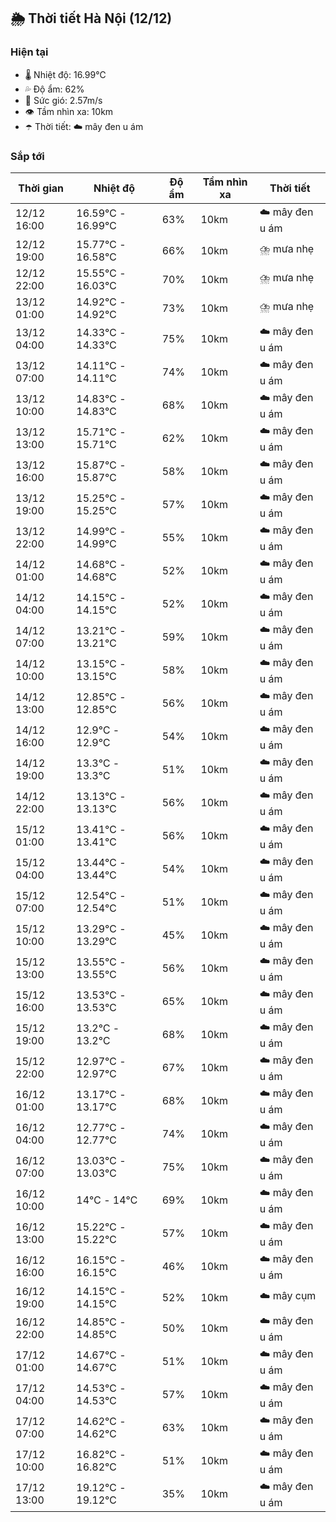## 🌦️ Thời tiết Hà Nội (12/12)

### Hiện tại

- 🌡️ Nhiệt độ: 16.99℃
- 💦 Độ ẩm: 62%
- 💨 Sức gió: 2.57m/s
- 👁️ Tầm nhìn xa: 10km
- ☂️ Thời tiết: ☁️ mây đen u ám

### Sắp tới

| Thời gian | Nhiệt độ | Độ ẩm | Tầm nhìn xa | Thời tiết |
| --- | --- | --- | --- | --- |
| 12/12 16:00 | 16.59℃ - 16.99℃ | 63% | 10km | ☁️ mây đen u ám |
| 12/12 19:00 | 15.77℃ - 16.58℃ | 66% | 10km | ⛈️ mưa nhẹ |
| 12/12 22:00 | 15.55℃ - 16.03℃ | 70% | 10km | ⛈️ mưa nhẹ |
| 13/12 01:00 | 14.92℃ - 14.92℃ | 73% | 10km | ⛈️ mưa nhẹ |
| 13/12 04:00 | 14.33℃ - 14.33℃ | 75% | 10km | ☁️ mây đen u ám |
| 13/12 07:00 | 14.11℃ - 14.11℃ | 74% | 10km | ☁️ mây đen u ám |
| 13/12 10:00 | 14.83℃ - 14.83℃ | 68% | 10km | ☁️ mây đen u ám |
| 13/12 13:00 | 15.71℃ - 15.71℃ | 62% | 10km | ☁️ mây đen u ám |
| 13/12 16:00 | 15.87℃ - 15.87℃ | 58% | 10km | ☁️ mây đen u ám |
| 13/12 19:00 | 15.25℃ - 15.25℃ | 57% | 10km | ☁️ mây đen u ám |
| 13/12 22:00 | 14.99℃ - 14.99℃ | 55% | 10km | ☁️ mây đen u ám |
| 14/12 01:00 | 14.68℃ - 14.68℃ | 52% | 10km | ☁️ mây đen u ám |
| 14/12 04:00 | 14.15℃ - 14.15℃ | 52% | 10km | ☁️ mây đen u ám |
| 14/12 07:00 | 13.21℃ - 13.21℃ | 59% | 10km | ☁️ mây đen u ám |
| 14/12 10:00 | 13.15℃ - 13.15℃ | 58% | 10km | ☁️ mây đen u ám |
| 14/12 13:00 | 12.85℃ - 12.85℃ | 56% | 10km | ☁️ mây đen u ám |
| 14/12 16:00 | 12.9℃ - 12.9℃ | 54% | 10km | ☁️ mây đen u ám |
| 14/12 19:00 | 13.3℃ - 13.3℃ | 51% | 10km | ☁️ mây đen u ám |
| 14/12 22:00 | 13.13℃ - 13.13℃ | 56% | 10km | ☁️ mây đen u ám |
| 15/12 01:00 | 13.41℃ - 13.41℃ | 56% | 10km | ☁️ mây đen u ám |
| 15/12 04:00 | 13.44℃ - 13.44℃ | 54% | 10km | ☁️ mây đen u ám |
| 15/12 07:00 | 12.54℃ - 12.54℃ | 51% | 10km | ☁️ mây đen u ám |
| 15/12 10:00 | 13.29℃ - 13.29℃ | 45% | 10km | ☁️ mây đen u ám |
| 15/12 13:00 | 13.55℃ - 13.55℃ | 56% | 10km | ☁️ mây đen u ám |
| 15/12 16:00 | 13.53℃ - 13.53℃ | 65% | 10km | ☁️ mây đen u ám |
| 15/12 19:00 | 13.2℃ - 13.2℃ | 68% | 10km | ☁️ mây đen u ám |
| 15/12 22:00 | 12.97℃ - 12.97℃ | 67% | 10km | ☁️ mây đen u ám |
| 16/12 01:00 | 13.17℃ - 13.17℃ | 68% | 10km | ☁️ mây đen u ám |
| 16/12 04:00 | 12.77℃ - 12.77℃ | 74% | 10km | ☁️ mây đen u ám |
| 16/12 07:00 | 13.03℃ - 13.03℃ | 75% | 10km | ☁️ mây đen u ám |
| 16/12 10:00 | 14℃ - 14℃ | 69% | 10km | ☁️ mây đen u ám |
| 16/12 13:00 | 15.22℃ - 15.22℃ | 57% | 10km | ☁️ mây đen u ám |
| 16/12 16:00 | 16.15℃ - 16.15℃ | 46% | 10km | ☁️ mây đen u ám |
| 16/12 19:00 | 14.15℃ - 14.15℃ | 52% | 10km | ☁️ mây cụm |
| 16/12 22:00 | 14.85℃ - 14.85℃ | 50% | 10km | ☁️ mây đen u ám |
| 17/12 01:00 | 14.67℃ - 14.67℃ | 51% | 10km | ☁️ mây đen u ám |
| 17/12 04:00 | 14.53℃ - 14.53℃ | 57% | 10km | ☁️ mây đen u ám |
| 17/12 07:00 | 14.62℃ - 14.62℃ | 63% | 10km | ☁️ mây đen u ám |
| 17/12 10:00 | 16.82℃ - 16.82℃ | 51% | 10km | ☁️ mây đen u ám |
| 17/12 13:00 | 19.12℃ - 19.12℃ | 35% | 10km | ☁️ mây đen u ám |
